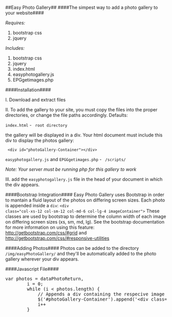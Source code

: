 ##Easy Photo Gallery##
####The simpest way to add a photo gallery to your website####

*Requires:*

1. bootstrap css
2. jquery

*Includes:*

1. bootstrap css
2. jquery
3. index.html
4. easyphotogallery.js
5. EPGgetimages.php

####Installation####

I. Download and extract files

II. To add the gallery to your site, you must copy the files into the proper directories, or change the file paths accordingly. 
Defaults:

<code>index.html</code> - <code> root directory </code>

the gallery will be displayed in a div. Your html document must include this div to display the photos gallery:

<code> &lt;div id="photoGallery-Container"&gt;&lt;/div&gt; </code>

<code>easyphotogallery.js</code> and <code>EPGGgetimages.php</code> - <code> /scripts/ </code>

*Note: Your server must be running php for this gallery to work*

III. add the <code>easyphotogallery.js</code> file in the head of your document in which the div appears.

####Bootstrap Integration####
Easy Photo Gallery uses Bootstrap in order to mantain a fluid layout of the photos on differing screen sizes. Each photo is 
appended inside a <code>div</code>: <code>&lt;div class="col-xs-12 col-sm-12 col-md-6 col-lg-4 imageContainer"&gt;</code> These
classes are used by bootstrap to determine the column width of each image on differing screen sizes (xs, sm, md, lg). See the 
bootstrap documentation for more information on using this feature: http://getbootstrap.com/css/#grid and http://getbootstrap.com/css/#responsive-utilities

####Adding Photos####
Photos can be added to the directory <code>/img/easyPhotoGallery/</code> and they'll be automatically added to the photo gallery wherever your div appears.

####Javascript File####
<pre>
var photos = dataPhotoReturn,
	    i = 0;
		while (i &lt; photos.length) {
			// Appends a div containing the respecive image
			$('#photoGallery-Container').append('&lt;div class=&quot;col-xs-12 col-sm-12 col-md-6 col-lg-4 imageContainer&quot;&gt; &lt;a href=&quot;/img/easyPhotoGallery/' +  photos[i] + '&quot;&gt;&lt;img class=&quot;galleryImage&quot; src=&quot;/img/easyPhotoGallery/' +  photos[i] +'&quot;&quot; style=&quot;width: 100%&quot;&gt;&lt;/a&gt;&lt;/div&gt;');
			i++
		}
</pre>
